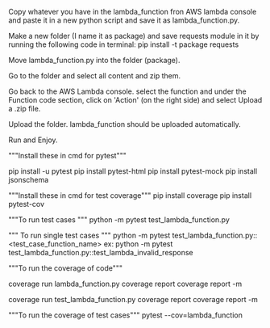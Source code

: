 Copy whatever you have in the lambda_function fron AWS lambda console and paste it in a new python script and save it as lambda_function.py.

Make a new folder (I name it as package) and save requests module in it by running the following code in terminal: pip install -t package requests

Move lambda_function.py into the folder (package).

Go to the folder and select all content and zip them.

Go back to the AWS Lambda console. select the function and under the Function code section, click on 'Action' (on the right side) and select Upload a .zip file.

Upload the folder. lambda_function should be uploaded automatically.

Run and Enjoy.



"""Install these in cmd for pytest"""

pip install -u pytest
pip install pytest-html
pip install pytest-mock
pip install jsonschema

"""Install these in cmd for test coverage"""
pip install coverage
pip install pytest-cov

"""To run test cases """
python -m pytest test_lambda_function.py

""" To run single test cases """
python -m pytest test_lambda_function.py::<test_case_function_name>
ex: python -m pytest test_lambda_function.py::test_lambda_invalid_response

"""To run the coverage of code"""

coverage run lambda_function.py
coverage report
coverage report -m


coverage run test_lambda_function.py
coverage report
coverage report -m

"""To run the coverage of test cases"""
pytest --cov=lambda_function